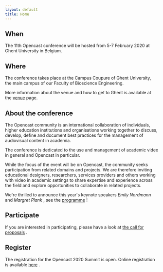 ```yaml
---
layout: default
title: Home
---
```

## When
The 11th Opencast conference will be hosted from 5-7 February 2020 at Ghent University in Belgium.

## Where
The conference takes place at the Campus Coupure of Ghent University, the main campus of our Faculty of Bioscience Engineering.

More information about the venue and how to get to Ghent is available at the [venue](https://oc2020.ugent.be/venue.html) page.

## About the conference
The Opencast community is an international collaboration of individuals, higher education institutions and organisations working together to discuss, develop, define and document best practices for the management of audiovisual content in academia.

The conference is dedicated to the use and management of academic video in general and Opencast in particular.

While the focus of the event will be on Opencast, the community seeks participation from related domains and projects. We are therefore inviting educational designers, researchers, services providers and others working with video in academic settings to share expertise and experience across the field and explore opportunities to collaborate in related projects.

We're thrilled to announce this year's keynote speakers *Emily Nordmann* and *Margret Plank* , see the [programme](https://oc2020.ugent.be/programme.html) !

## Participate

If you are interested in participating, please have a look at [the call for proposals](https://oc2020.ugent.be/cfp.html) .

## Register

The registration for the Opencast 2020 Summit is open. Online registration is available [here](https://congrezzo.ugent.be/opencast2020/registration-opencast-summit-2020) .
